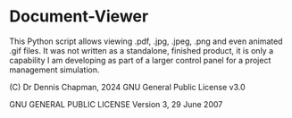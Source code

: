 # Document-Viewer
This Python script allows viewing .pdf, .jpg, .jpeg, .png and even animated .gif files. It was not written as a standalone, finished product, it is only a capability I am developing as part of a larger control panel for a project management simulation.

(C) Dr Dennis Chapman, 2024
GNU General Public License v3.0

GNU GENERAL PUBLIC LICENSE
Version 3, 29 June 2007
